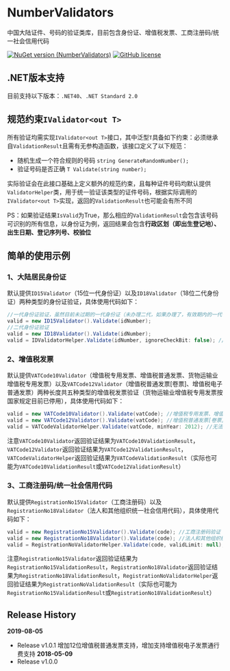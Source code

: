 # NumberValidators
中国大陆证件、号码的验证类库，目前包含身份证、增值税发票、工商注册码/统一社会信用代码

[![NuGet version (NumberValidators)](https://img.shields.io/nuget/v/NumberValidators.svg?style=flat-square)](https://www.nuget.org/packages/NumberValidators/)
[![GitHub license](https://img.shields.io/badge/license-MIT-blue.svg)](https://mit-license.org/)

## .NET版本支持
目前支持以下版本：`.NET40`、`.NET Standard 2.0`

## 规范约束`IValidator<out T>`
所有验证均需实现`IValidator<out T>`接口，其中泛型`T`具备如下约束：必须继承自`ValidationResult`且需有无参构造函数，该接口定义了以下规范：
* 随机生成一个符合规则的号码 `string GenerateRandomNumber();`
* 验证号码是否正确 `T Validate(string number);`

实际验证会在此接口基础上定义额外的规范约束，且每种证件号码均默认提供`ValidatorHelper`类，用于统一验证该类型的证件号码，根据实际调用的`IValidator<out T>`实现，返回的`ValidationResult`也可能会有所不同

PS：如果验证结果`IsValid`为True，那么相应的`ValidationResult`会包含该号码可识别的所有信息，以身份证为例，返回结果会包含**行政区划（即出生登记地）、出生日期、登记序列号、校验位**

## 简单的使用示例
### 1、大陆居民身份证
默认提供`ID15Validator`（15位一代身份证）以及`ID18Validator`（18位二代身份证）两种类型的身份证验证，具体使用代码如下：
```csharp
//一代身份证验证，虽然目前未过期的一代身份证（未办理二代，如果办理了，有效期内的一代也就失效了）的仍然有效，但很多地方使用上已不被承认
valid = new ID15Validator().Validate(idNumber); 
//二代身份证验证
valid = new ID18Validator().Validate(idNumber); 
valid = IDValidatorHelper.Validate(idNumber, ignoreCheckBit: false); //无法确认是哪种身份证时可以通过该类进行验证
```

### 2、增值税发票
默认提供`VATCode10Validator`（增值税专用发票、增值税普通发票、货物运输业增值税专用发票）以及`VATCode12Validator`（增值税普通发票[卷票]、增值税电子普通发票）两种长度共五种类型的增值税发票验证（货物运输业增值税专用发票按国家规定目前已停用），具体使用代码如下：
```csharp
valid = new VATCode10Validator().Validate(vatCode); //增值税专用发票、增值税普通发票、货物运输业增值税专用发票验证
valid = new VATCode12Validator().Validate(vatCode); //增值税普通发票[卷票]、增值税电子普通发票验证
valid = VATCodeValidatorHelper.Validate(vatCode, minYear: 2012); //无法确认是哪种增值税发票时可以通过该类进行验证
```
注意`VATCode10Validator`返回验证结果为`VATCode10ValidationResult`，`VATCode12Validator`返回验证结果为`VATCode12ValidationResult`，`VATCodeValidatorHelper`返回验证结果为`VATCodeValidationResult`（实际也可能为`VATCode10ValidationResult`或`VATCode12ValidationResult`）

### 3、工商注册码/统一社会信用代码
默认提供`RegistrationNo15Validator`（工商注册码）以及`RegistrationNo18Validator`（法人和其他组织统一社会信用代码），具体使用代码如下：
```csharp
valid = new RegistrationNo15Validator().Validate(code); //工商注册码验证
valid = new RegistrationNo18Validator().Validate(code); //法人和其他组织统一社会信用代码验证
valid = RegistrationNoValidatorHelper.Validate(code, validLimit: null); //无法确认是工商注册码还是法人和其他组织统一社会信用代码时可以通过该类进行验证
```
注意`RegistrationNo15Validator`返回验证结果为`RegistrationNo15ValidationResult`，`RegistrationNo18Validator`返回验证结果为`RegistrationNo18ValidationResult`，`RegistrationNoValidatorHelper`返回验证结果为`RegistrationNoValidationResult`（实际也可能为`RegistrationNo15ValidationResult`或`RegistrationNo18ValidationResult`）


## Release History
**2019-08-05**
- Release v1.0.1 增加12位增值税普通发票支持，增加支持增值税电子发票通行费支持
**2018-05-09**
- Release v1.0.0
